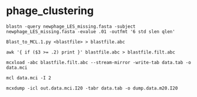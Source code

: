 # phage_clustering

`blastn -query newphage_LES_missing.fasta -subject newphage_LES_missing.fasta -evalue .01 -outfmt '6 std slen qlen'`

`Blast_to_MCL.1.py <blastfile> > blastfile.abc`
  
`awk '{ if ($3 >= .2) print }' blastfile.abc > blastfile.filt.abc` 

`mcxload -abc blastfile.filt.abc --stream-mirror -write-tab data.tab -o data.mci`

`mcl data.mci -I 2`

`mcxdump -icl out.data.mci.I20 -tabr data.tab -o dump.data.m20.I20`
